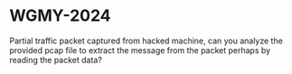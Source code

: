 # WGMY-2024
Partial traffic packet captured from hacked machine, can you analyze the provided pcap file to extract the message from the packet perhaps by reading the packet data?

